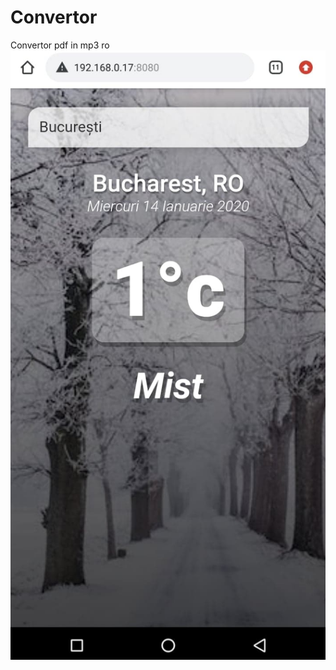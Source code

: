# Convertor
Convertor pdf in mp3 ro
![](https://github.com/kogaion28/Vue-vreme/blob/master/poza.png)
